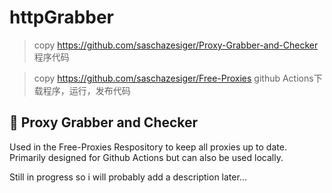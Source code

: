 # httpGrabber

> copy https://github.com/saschazesiger/Proxy-Grabber-and-Checker 程序代码

> copy https://github.com/saschazesiger/Free-Proxies   github Actions下载程序，运行，发布代码


## 🎉 Proxy Grabber and Checker

Used in the Free-Proxies Respository to keep all proxies up to date. Primarily designed for Github Actions but can also be used locally.

Still in progress so i will probably add a description later...
